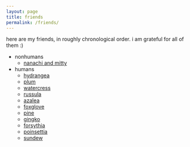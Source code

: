 ```yaml
---
layout: page
title: friends
permalink: /friends/
---
```


here are my friends, in roughly chronological order. i am grateful for all of them :)

- nonhumans
  - [nanachi and mitty](nanachimitty)
- humans
  - [hydrangea](hydrangea)
  - [plum](plum)
  - [watercress](watercress)
  - [russula](russula)
  - [azalea](azalea)
  - [foxglove](foxglove)
  - [pine](pine)
  - [gingko](gingko) 
  - [forsythia](forsythia)
  - [poinsettia](poinsettia)
  - [sundew](sundew)

